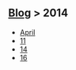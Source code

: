 ## [Blog](../) > 2014

 - [April](april)
  - [11](april/11.md)
  - [14](april/14.md)
  - [16](april/16.md)

